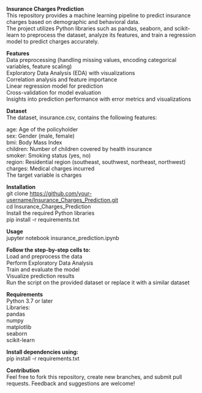 **Insurance Charges Prediction**  
This repository provides a machine learning pipeline to predict insurance charges based on demographic and behavioral data.  
The project utilizes Python libraries such as pandas, seaborn, and scikit-learn to preprocess the dataset, analyze its features, and train a regression model to predict charges accurately.  

**Features**  
Data preprocessing (handling missing values, encoding categorical variables, feature scaling)  
Exploratory Data Analysis (EDA) with visualizations  
Correlation analysis and feature importance  
Linear regression model for prediction  
Cross-validation for model evaluation  
Insights into prediction performance with error metrics and visualizations  

**Dataset**  
The dataset, insurance.csv, contains the following features:  

age: Age of the policyholder  
sex: Gender (male, female)  
bmi: Body Mass Index  
children: Number of children covered by health insurance  
smoker: Smoking status (yes, no)  
region: Residential region (southeast, southwest, northeast, northwest)  
charges: Medical charges incurred  
The target variable is charges  

**Installation**  
git clone https://github.com/your-username/Insurance_Charges_Prediction.git  
cd Insurance_Charges_Prediction  
Install the required Python libraries  
pip install -r requirements.txt  

**Usage**  
jupyter notebook insurance_prediction.ipynb  

**Follow the step-by-step cells to:**  
Load and preprocess the data  
Perform Exploratory Data Analysis  
Train and evaluate the model  
Visualize prediction results  
Run the script on the provided dataset or replace it with a similar dataset  

**Requirements**  
Python 3.7 or later  
Libraries:  
pandas  
numpy  
matplotlib  
seaborn  
scikit-learn  

**Install dependencies using:**  
pip install -r requirements.txt  

**Contribution**  
Feel free to fork this repository, create new branches, and submit pull requests. Feedback and suggestions are welcome!  


